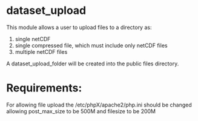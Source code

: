 # dataset_upload
This module allows a user to upload files to a directory as: 
1) single netCDF
2) single compressed file, which must include only netCDF files
3) multiple netCDF files

A dataset_upload_folder will be created into the public files directory. 


Requirements:
=============
For allowing file upload the /etc/phpX/apache2/php.ini should be changed allowing post_max_size to be 500M and filesize to be 200M 


